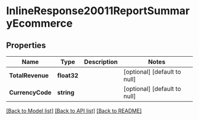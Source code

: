 # InlineResponse20011ReportSummaryEcommerce

## Properties
Name | Type | Description | Notes
------------ | ------------- | ------------- | -------------
**TotalRevenue** | **float32** |  | [optional] [default to null]
**CurrencyCode** | **string** |  | [optional] [default to null]

[[Back to Model list]](../README.md#documentation-for-models) [[Back to API list]](../README.md#documentation-for-api-endpoints) [[Back to README]](../README.md)


